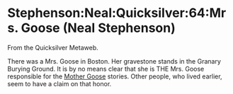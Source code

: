 
# Stephenson:Neal:Quicksilver:64:Mrs. Goose (Neal Stephenson)

From the Quicksilver Metaweb.

There was a Mrs. Goose in Boston. Her gravestone stands in the
Granary Burying Ground. It is by no means clear that she is THE
Mrs. Goose responsible for the [Mother Goose](/mother-goose) stories. Other people, who
lived earlier, seem to have a claim on that honor.
